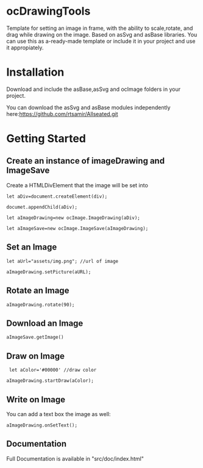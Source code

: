 # ocDrawingTools
Template for setting an image in frame, with the ability to scale,rotate, and drag while drawing on the image.
Based on asSvg and asBase libraries.
You can use this as a-ready-made template or include it in your project and use it appropiately.
# Installation
Download and include the asBase,asSvg and ocImage folders in your project.

You can download the asSvg and asBase modules independently here:https://github.com/rtsamir/Allseated.git
# Getting Started 

## Create an instance of imageDrawing and ImageSave

Create a HTMLDivElement that the image will be set into

`let aDiv=document.createElement(div);`

`documet.appendChild(aDiv);`

`let aImageDrawing=new ocImage.ImageDrawing(aDiv);`

`let aImageSave=new ocImage.ImageSave(aImageDrawing);`

## Set an Image

`let aUrl="assets/img.png"; //url of image`

`aImageDrawing.setPicture(aURL);`

## Rotate an Image

`aImageDrawing.rotate(90);`

## Download an Image

`aImageSave.getImage()`

## Draw on Image
`
let aColor='#00000' //draw color`

`aImageDrawing.startDraw(aColor);`

## Write on Image

You can add a text box the image as well:

`aImageDrawing.onSetText();`

## Documentation

Full Documentation is available in "src/doc/index.html"

